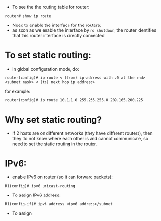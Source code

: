 - To see the the routing table for router:
```
router# show ip route
```
- Need to enable the interface for the routers:
- as soon as we enable the interface by `no shutdown`, the router identifies that this router interface is directly connected
# To set static routing:
- in global configuration mode, do:
```
router(config)# ip route < (from) ip-address with .0 at the end> <subnet mask> < (to) next hop ip address>
```
for example:
```
router(config)# ip route 10.1.1.0 255.255.255.0 209.165.200.225
```
# Why set static routing?
- If 2 hosts are on different networks (they have different routers), then they do not know where each other is and cannot communicate, so need to set the static routing in the router.
# IPv6:
- enable IPv6 on router (so it can forward packets):
```
R1(config)# ipv6 unicast-routing
```
- To assign IPv6 address:
```
R1(config-if)# ipv6 address <ipv6 address>/subnet
```
- To assign 